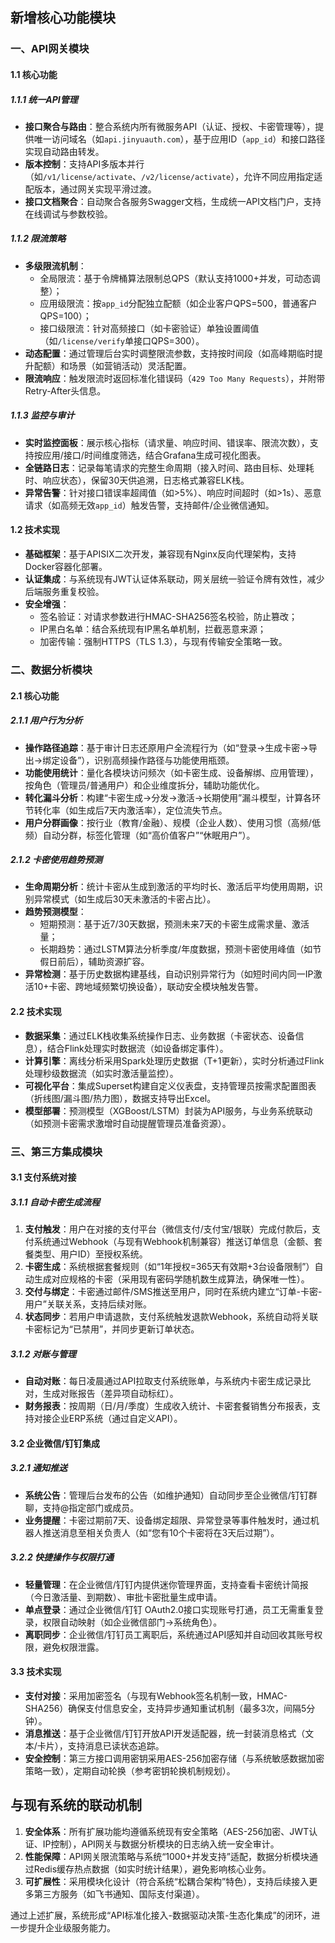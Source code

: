


## 新增核心功能模块


### 一、API网关模块  
#### 1.1 核心功能  
##### 1.1.1 统一API管理  
- **接口聚合与路由**：整合系统内所有微服务API（认证、授权、卡密管理等），提供唯一访问域名（如`api.jinyuauth.com`），基于应用ID（`app_id`）和接口路径实现自动路由转发。  
- **版本控制**：支持API多版本并行（如`/v1/license/activate`、`/v2/license/activate`），允许不同应用指定适配版本，通过网关实现平滑过渡。  
- **接口文档聚合**：自动聚合各服务Swagger文档，生成统一API文档门户，支持在线调试与参数校验。  

##### 1.1.2 限流策略  
- **多级限流机制**：  
  - 全局限流：基于令牌桶算法限制总QPS（默认支持1000+并发，可动态调整）；  
  - 应用级限流：按`app_id`分配独立配额（如企业客户QPS=500，普通客户QPS=100）；  
  - 接口级限流：针对高频接口（如卡密验证）单独设置阈值（如`/license/verify`单接口QPS=300）。  
- **动态配置**：通过管理后台实时调整限流参数，支持按时间段（如高峰期临时提升配额）和场景（如营销活动）灵活配置。  
- **限流响应**：触发限流时返回标准化错误码（`429 Too Many Requests`），并附带Retry-After头信息。  

##### 1.1.3 监控与审计  
- **实时监控面板**：展示核心指标（请求量、响应时间、错误率、限流次数），支持按应用/接口/时间维度筛选，结合Grafana生成可视化图表。  
- **全链路日志**：记录每笔请求的完整生命周期（接入时间、路由目标、处理耗时、响应状态），保留30天供追溯，日志格式兼容ELK栈。  
- **异常告警**：针对接口错误率超阈值（如>5%）、响应时间超时（如>1s）、恶意请求（如高频无效`app_id`）触发告警，支持邮件/企业微信通知。  

#### 1.2 技术实现  
- **基础框架**：基于APISIX二次开发，兼容现有Nginx反向代理架构，支持Docker容器化部署。  
- **认证集成**：与系统现有JWT认证体系联动，网关层统一验证令牌有效性，减少后端服务重复校验。  
- **安全增强**：  
  - 签名验证：对请求参数进行HMAC-SHA256签名校验，防止篡改；  
  - IP黑白名单：结合系统现有IP黑名单机制，拦截恶意来源；  
  - 加密传输：强制HTTPS（TLS 1.3），与现有传输安全策略一致。  


### 二、数据分析模块  
#### 2.1 核心功能  
##### 2.1.1 用户行为分析  
- **操作路径追踪**：基于审计日志还原用户全流程行为（如“登录→生成卡密→导出→绑定设备”），识别高频操作路径与功能使用瓶颈。  
- **功能使用统计**：量化各模块访问频次（如卡密生成、设备解绑、应用管理），按角色（管理员/普通用户）和企业维度拆分，辅助功能优化。  
- **转化漏斗分析**：构建“卡密生成→分发→激活→长期使用”漏斗模型，计算各环节转化率（如生成后7天内激活率），定位流失节点。  
- **用户分群画像**：按行业（教育/金融）、规模（企业人数）、使用习惯（高频/低频）自动分群，标签化管理（如“高价值客户”“休眠用户”）。  

##### 2.1.2 卡密使用趋势预测  
- **生命周期分析**：统计卡密从生成到激活的平均时长、激活后平均使用周期，识别异常模式（如生成后30天未激活的卡密占比）。  
- **趋势预测模型**：  
  - 短期预测：基于近7/30天数据，预测未来7天的卡密生成需求量、激活量；  
  - 长期趋势：通过LSTM算法分析季度/年度数据，预测卡密使用峰值（如节假日前后），辅助资源扩容。  
- **异常检测**：基于历史数据构建基线，自动识别异常行为（如短时间内同一IP激活10+卡密、跨地域频繁切换设备），联动安全模块触发告警。  

#### 2.2 技术实现  
- **数据采集**：通过ELK栈收集系统操作日志、业务数据（卡密状态、设备信息），结合Flink处理实时数据流（如设备绑定事件）。  
- **计算引擎**：离线分析采用Spark处理历史数据（T+1更新），实时分析通过Flink处理秒级数据流（如实时激活量监控）。  
- **可视化平台**：集成Superset构建自定义仪表盘，支持管理员按需求配置图表（折线图/漏斗图/热力图），数据支持导出Excel。  
- **模型部署**：预测模型（XGBoost/LSTM）封装为API服务，与业务系统联动（如预测卡密需求激增时自动提醒管理员准备资源）。  


### 三、第三方集成模块  
#### 3.1 支付系统对接  
##### 3.1.1 自动卡密生成流程  
1. **支付触发**：用户在对接的支付平台（微信支付/支付宝/银联）完成付款后，支付系统通过Webhook（与现有Webhook机制兼容）推送订单信息（金额、套餐类型、用户ID）至授权系统。  
2. **卡密生成**：系统根据套餐规则（如“1年授权=365天有效期+3台设备限制”）自动生成对应规格的卡密（采用现有密码学随机数生成算法，确保唯一性）。  
3. **交付与绑定**：卡密通过邮件/SMS推送至用户，同时在系统内建立“订单-卡密-用户”关联关系，支持后续对账。  
4. **状态同步**：若用户申请退款，支付系统触发退款Webhook，系统自动将关联卡密标记为“已禁用”，并同步更新订单状态。  

##### 3.1.2 对账与管理  
- **自动对账**：每日凌晨通过API拉取支付系统账单，与系统内卡密生成记录比对，生成对账报告（差异项自动标红）。  
- **财务报表**：按周期（日/月/季度）生成收入统计、卡密套餐销售分布报表，支持对接企业ERP系统（通过自定义API）。  

#### 3.2 企业微信/钉钉集成  
##### 3.2.1 通知推送  
- **系统公告**：管理后台发布的公告（如维护通知）自动同步至企业微信/钉钉群聊，支持@指定部门或成员。  
- **业务提醒**：卡密过期前7天、设备绑定超限、异常登录等事件触发时，通过机器人推送消息至相关负责人（如“您有10个卡密将在3天后过期”）。  

##### 3.2.2 快捷操作与权限打通  
- **轻量管理**：在企业微信/钉钉内提供迷你管理界面，支持查看卡密统计简报（今日激活量、到期数）、审批卡密批量生成申请。  
- **单点登录**：通过企业微信/钉钉 OAuth2.0接口实现账号打通，员工无需重复登录，权限自动映射（如企业微信部门→系统角色）。  
- **离职同步**：企业微信/钉钉员工离职后，系统通过API感知并自动回收其账号权限，避免权限泄露。  

#### 3.3 技术实现  
- **支付对接**：采用加密签名（与现有Webhook签名机制一致，HMAC-SHA256）确保支付信息安全，支持异步通知重试机制（最多3次，间隔5分钟）。  
- **消息推送**：基于企业微信/钉钉开放API开发适配器，统一封装消息格式（文本/卡片），支持消息已读状态追踪。  
- **安全控制**：第三方接口调用密钥采用AES-256加密存储（与系统敏感数据加密策略一致），定期自动轮换（参考密钥轮换机制规划）。  


## 与现有系统的联动机制  
1. **安全体系**：所有扩展功能均遵循系统现有安全策略（AES-256加密、JWT认证、IP控制），API网关与数据分析模块的日志纳入统一安全审计。  
2. **性能保障**：API网关限流策略与系统“1000+并发支持”适配，数据分析模块通过Redis缓存热点数据（如实时统计结果），避免影响核心业务。  
3. **可扩展性**：采用模块化设计（符合系统“松耦合架构”特色），支持后续接入更多第三方服务（如飞书通知、国际支付渠道）。  

通过上述扩展，系统形成“API标准化接入-数据驱动决策-生态化集成”的闭环，进一步提升企业级服务能力。